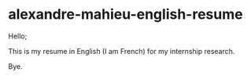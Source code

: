 # alexandre-mahieu-english-resume

Hello;

This is my resume in English (I am French) for my internship research.

Bye.
